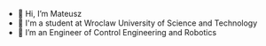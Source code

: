 - 👋 Hi, I’m Mateusz
- 📘 I'm a student at Wroclaw University of Science and Technology
- 🌱 I’m an Engineer of Control Engineering and Robotics

<!---
Shenloo/Shenloo is a ✨ special ✨ repository because its `README.md` (this file) appears on your GitHub profile.
You can click the Preview link to take a look at your changes.
--->
